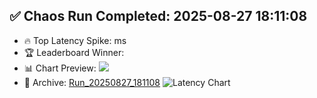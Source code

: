 ﻿## ✅ Chaos Run Completed: 2025-08-27 18:11:08
- 🔥 Top Latency Spike:  ms
- 🏆 Leaderboard Winner: 
- 📊 Chart Preview: ![](.\runs\Run_20250827_181108\chart.png)
- 📁 Archive: [Run_20250827_181108](./runs/Run_20250827_181108/)
![Latency Chart](./runs/Run_20250827_181108/chart.png)
